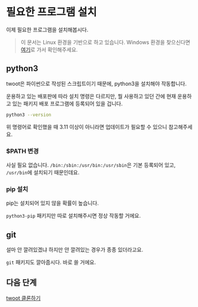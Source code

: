 # 필요한 프로그램 설치
이제 필요한 프로그램을 설치해봅시다.

> 이 문서는 Linux 환경을 기반으로 하고 있습니다. Windows 환경을 찾으신다면 [여기](https://beyondthelight.notion.site/ac507320fa454638899c5371d50e9585)로 가서 확인해주세요.

## python3
twoot은 파이썬으로 작성된 스크립트이기 때문에, python3을 설치해야 작동합니다.

운용하고 있는 배포판에 따라 설치 명령은 다르지만,
뭘 사용하고 있던 간에 현재 운용하고 있는 패키지 배포 프로그램에 등록되어 있을 겁니다.

```sh
python3 --version
```

위 명령어로 확인했을 때 3.11 이상이 아니라면 업데이트가 필요할 수 있으니 참고해주세요.

### $PATH 변경
사실 필요 없습니다. `/bin:/sbin:/usr/bin:/usr/sbin`은 기본 등록되어 있고, `/usr/bin`에 설치되기 때문인데요.

### pip 설치
pip는 설치되어 있지 않을 확률이 높습니다.

`python3-pip` 패키지만 따로 설치해주시면 정상 작동할 거에요.

## git
설마 안 깔려있겠냐 하지만 안 깔려있는 경우가 종종 있더라고요.

`git` 패키지도 깔아줍시다. 바로 쓸 거에요.

## 다음 단계
[twoot 클론하기](./clone-twoot)